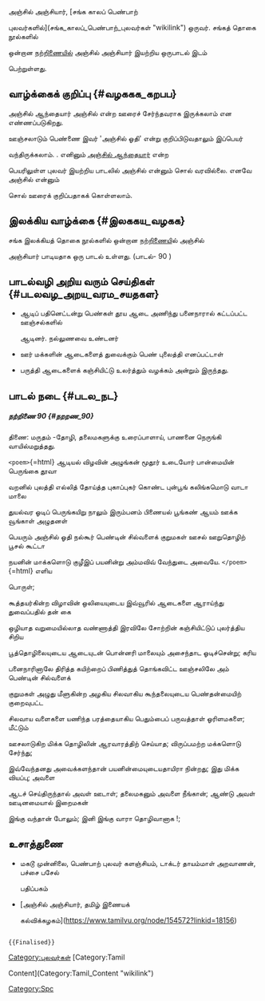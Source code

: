 அஞ்சில் அஞ்சியார், [சங்க காலப் பெண்பாற்
புலவர்களில்](சங்க_காலப்_பெண்பாற்_புலவர்கள் "wikilink") ஒருவர். சங்கத் தொகை நூல்களில்
ஒன்றான [நற்றிணையில்](நற்றிணை "wikilink") அஞ்சில் அஞ்சியார் இயற்றிய ஒருபாடல் இடம்
பெற்றுள்ளது.

## வாழ்க்கைக் குறிப்பு {#வழககக_கறபப}

அஞ்சில் ஆந்தையார் அஞ்சில் என்ற ஊரைச் சேர்ந்தவராக இருக்கலாம் என எண்ணப்படுகிறது.
ஊஞ்சலாடும் பெண்ணை இவர் \'அஞ்சில் ஓதி\' என்று குறிப்பிடுவதாலும் இப்பெயர்
வந்திருக்கலாம். . எனினும் [அஞ்சில் ஆந்தையார்](அஞ்சில்_ஆந்தையார் "wikilink") என்ற
பெயரிலுள்ள புலவர் இயற்றிய பாடலில் அஞ்சில் என்னும் சொல் வரவில்லை. எனவே அஞ்சில் என்னும்
சொல் ஊரைக் குறிப்பதாகக் கொள்ளலாம்.

## இலக்கிய வாழ்க்கை {#இலககய_வழகக}

சங்க இலக்கியத் தொகை நூல்களில் ஒன்றான [நற்றிணைய](நற்றிணை "wikilink")ில் அஞ்சில்
அஞ்சியார் பாடியதாக ஒரு பாடல் உள்ளது. (பாடல்- 90 )

## பாடல்வழி அறிய வரும் செய்திகள் {#படலவழ_அறய_வரம_சயதகள}

-   ஆடிப் பதினெட்டன்று பெண்கள் தூய ஆடை அணிந்து பனைநாரால் கட்டப்பட்ட ஊஞ்சல்களில்
    ஆடினர். நல்லுணவை உண்டனர்
-   ஊர் மக்களின் ஆடைகளைத் துவைக்கும் பெண் புலைத்தி எனப்பட்டாள்
-   பருத்தி ஆடைகளைக் கஞ்சியிட்டு உலர்த்தும் வழக்கம் அன்றும் இருந்தது.

## பாடல் நடை {#படல_நட}

##### நற்றிணை 90 {#நறறண_90}

திணை: மருதம் -தோழி, தலைமகளுக்கு உரைப்பாளாய், பாணனை நெருங்கி வாயில்மறுத்தது.
`<poem>`{=html} ஆடியல் விழவின் அழுங்கன் மூதூர் உடையோர் பான்மையின் பெருங்கை தூவா
வறனில் புலத்தி எல்லித் தோய்த்த புகாப்புகர் கொண்ட புன்பூங் கலிங்கமொடு வாடா மாலை
துயல்வர ஓடிப் பெருங்கயிறு நாலும் இரும்பனம் பிணையல் பூங்கண் ஆயம் ஊக்க வூங்காள் அழுதனள்
பெயரும் அஞ்சில் ஓதி நல்கூர் பெண்டின் சில்வளைக் குறுமகள் ஊசல் ஊறுதொழிற் பூசல் கூட்டா
நயனின் மாக்களொடு குழீஇப் பயனின்று அம்மவிவ் வேந்துடை அவையே. `</poem>`{=html} எளிய
பொருள்;

கூத்தயர்கின்ற விழாவின் ஒலியையுடைய இவ்வூரில் ஆடைகளை ஆராய்ந்து துவைப்பதில் தன் கை
ஒழியாத வறுமையில்லாத வண்ணாத்தி இரவிலே சோற்றின் கஞ்சியிட்டுப் புலர்த்திய சிறிய
பூத்தொழிலையுடைய ஆடையுடன் பொன்னரி மாலையும் அசைந்தாட ஓடிச்சென்று; கரிய
பனைநாரினாலே திரித்த கயிற்றைப் பிணித்துத் தொங்கவிட்ட ஊஞ்சலிலே அம் பெண்டின் சில்வளைக்
குறுமகள் அழுது மீளுகின்ற அழகிய சிலவாகிய கூந்தலையுடைய பெண்தன்மையிற் குறைவுபட்ட
சிலவாய வளைகளை யணிந்த பரத்தையாகிய பெதும்பைப் பருவத்தாள் ஓரிளமகளை; மீட்டும்
ஊசலாடுகிற மிக்க தொழிலின் ஆரவாரத்திற் செய்யாத; விருப்பமற்ற மக்களொடு சேர்ந்து;
இவ்வேந்தனது அவைக்களந்தான் பயனின்மையுடையதாயிரா நின்றது; இது மிக்க வியப்பு; அவளை
ஆடச் செய்திருந்தால் அவள் ஊடாள்; தலைமகனும் அவளை நீங்கான்; ஆண்டு அவள் ஊடினமையால் இறைமகன்
இங்கு வந்தான் போலும்; இனி இங்கு வாரா தொழிவானாக !;

## உசாத்துணை

-   மகடூ முன்னிலை, பெண்பாற் புலவர் களஞ்சியம், டாக்டர் தாயம்மாள் அறவாணன், பச்சை பசேல்
    பதிப்பகம்
-   [அஞ்சில் அஞ்சியார், தமிழ் இணையக்
    கல்விக்கழகம்](https://www.tamilvu.org/node/154572?linkid=18156)

```{=mediawiki}
{{Finalised}}
```
[Category:புலவர்கள்](Category:புலவர்கள் "wikilink") [Category:Tamil
Content](Category:Tamil_Content "wikilink")
[Category:Spc](Category:Spc "wikilink")

